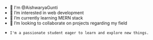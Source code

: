 - 👋 I'm @AishwaryaGunti
- 👀 I’m interested in web development
- 🌱 I’m currently learning MERN stack
- 💞️ I’m looking to collaborate on projects regarding my field
-     I'm a passionate student eager to learn and explore new things.

